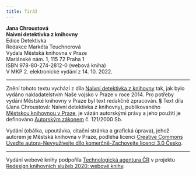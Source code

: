 ```yaml
---
title: Tiráž
---
```


**Jana Chroustová    
Naivní detektivka z knihovny**  
Edice Detektivka  
Redakce Markéta Teuchnerová  
Vydala Městská knihovna v Praze  
Mariánské nám. 1, 115 72 Praha 1  
ISBN 978-80-274-2812-0 (webová kniha)  
V MKP 2. elektronické vydání z 14. 10. 2022.

***

Znění tohoto textu vychází z díla [Naivní detektivka z knihovny](https://search.mlp.cz/cz/titul/naivni-detektivka-z-knihovny/4027914/#book-content) tak, jak bylo vydáno nakladatelstvím Naše vojsko v Praze v roce 2014. Pro potřeby vydání Městské knihovny v Praze byl text redakčně zpracován.
**§**
Text díla (Jana Chroustová: Naivní detektivka z knihovny), publikovaného [Městskou knihovnou v Praze](https://www.mlp.cz/cz/), je vázán autorskými právy a jeho použití je definováno [Autorským zákonem](https://www.mkcr.cz/predpisy-zakonu-709.html) č. 121/2000 Sb.

Vydání (obálka, upoutávka, citační stránka a grafická úprava), jehož autorem je Městská knihovna v Praze, podléhá licenci [Creative Commons Uveďte autora-Nevyužívejte dílo komerčně-Zachovejte licenci 3.0 Česko](https://creativecommons.org/licenses/by-nc-sa/3.0/cz/).


***

Vydání webové knihy podpořila [Technologická agentura ČR](https://www.tacr.cz/) v projektu [Redesign knihovních služeb 2020: webové knihy](https://starfos.tacr.cz/cs/project/TL04000391).